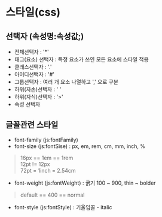 # 스타일(css)

## 선택자 (속성명:속성값;)

- 전체선택자 : '*'
- 태그(요소) 선택자 : 특정 요소가 쓰인 모든 요소에 스타일 적용
- 클래스선택자 : '.'
- 아이디선택자 : '#'
- 그룹선택자 : 여러 개 요소 나열하고 ',' 으로 구분
- 하위(자손)선택자 : ' '
- 하위(자식)선택자 : '>'
- 속성 선택자

## 글꼴관련 스타일

- font-family (js:fontFamily)
- font-size (js:fontSise) : px, em, rem, cm, mm, inch, % 
> 16px == 1em == 1rem <br>
> 12pt != 12px <br>
>  72pt = 1inch = 2.54cm <br>
- font-weight (js:fontWeight) : 굵기 100 ~ 900, thin ~ bolder
> default == 400 == normal
- font-style (js:fontStyle) : 기울임꼴 - italic